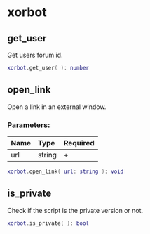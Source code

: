 # xorbot

## get\_user

Get users forum id.

```lua
xorbot.get_user( ): number
```

## open\_link

Open a link in an external window.

### Parameters:

| Name | Type | Required |
| :--- | :--- | :--- |
| url | string | + |

```lua
xorbot.open_link( url: string ): void
```

## is\_private

Check if the script is the private version or not.

```lua
xorbot.is_private( ): bool
```


